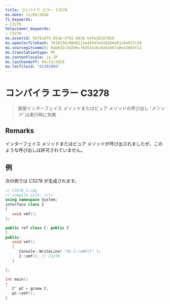 ```yaml
---
title: コンパイラ エラー C3278
ms.date: 11/04/2016
f1_keywords:
- C3278
helpviewer_keywords:
- C3278
ms.assetid: 56f818f5-85a6-4792-843b-54fe16327658
ms.openlocfilehash: 7618336c08dd111e495d7e4102b8e61c6e927c39
ms.sourcegitcommit: 0ab61bc3d2b6cfbd52a16c6ab2b97a8ea1864f12
ms.translationtype: MT
ms.contentlocale: ja-JP
ms.lasthandoff: 04/23/2019
ms.locfileid: "62382089"
---
```

# <a name="compiler-error-c3278"></a>コンパイラ エラー C3278

> 直接インターフェイス メソッドまたはピュア メソッドの呼び出し '*メソッド*' は実行時に失敗

## <a name="remarks"></a>Remarks

インターフェイス メソッドまたはピュア メソッドが呼び出されましたが、このような呼び出しは許可されていません。

## <a name="example"></a>例

次の例では C3278 が生成されます。

```cpp
// C3278_2.cpp
// compile with: /clr
using namespace System;
interface class I
{
   void vmf();
};

public ref class C: public I
{
public:
   void vmf()
   {
      Console::WriteLine( "In C::vmf()" );
      I::vmf(); // C3278
   }

};

int main()
{
   C^ pC = gcnew C;
   pC->vmf();
}
```